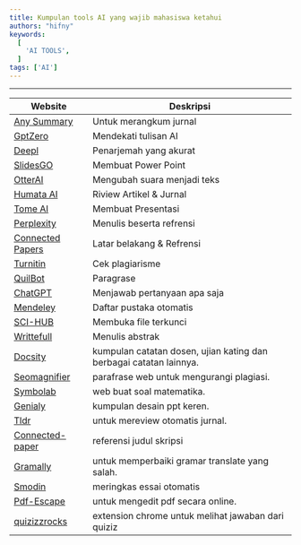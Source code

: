 ```yaml
---
title: Kumpulan tools AI yang wajib mahasiswa ketahui
authors: "hifny"
keywords:
  [
    'AI TOOLS',
  ]
tags: ['AI']
---
```


<hr/>

| Website | Deskripsi |
-----------|------------
| [Any Summary](https://www.anysummary.app) | Untuk merangkum jurnal |
| [GptZero](https://www.googleadservices.com) | Mendekati tulisan AI |
| [Deepl](https://www.deepl.com/translator) | Penarjemah yang akurat |
| [SlidesGO](https://slidesgo.com/) | Membuat Power Point |
| [OtterAI](https://otter.ai/) | Mengubah suara menjadi teks |
| [Humata AI](https://www.humata.ai/) | Riview Artikel & Jurnal |
| [Tome AI](https://tome.app/) | Membuat Presentasi |
| [Perplexity](https://www.perplexity.ai/) | Menulis beserta refrensi |
| [Connected Papers](https://www.connectedpapers.com/) | Latar belakang & Refrensi |
| [Turnitin](https://www.turnitin.id/) | Cek plagiarisme |
| [QuilBot](https://quillbot.com/) | Paragrase |
| [ChatGPT](https://chat.openai.com/) | Menjawab pertanyaan apa saja |
| [Mendeley](https://www.mendeley.com/) | Daftar pustaka otomatis |
| [SCI-HUB](https://sci-hub.se/) | Membuka file terkunci |
| [Writtefull](https://www.writefull.com/) | Menulis abstrak |
| [Docsity](https://www.docsity.com/en/) | kumpulan catatan dosen, ujian kating  dan berbagai catatan lainnya.  |
| [Seomagnifier](https://seomagnifier.com/) | parafrase web untuk mengurangi plagiasi.  |
| [Symbolab](https://www.symbolab.com/) | web buat soal matematika.  |
| [Genialy](https://genial.ly/) | kumpulan desain ppt keren. |
| [Tldr](https://tldrthis.com/) | untuk mereview otomatis jurnal.  |
| [Connected-paper](https://www.connectedpapers.com/) | referensi judul skripsi |
| [Gramally](https://www.grammarly.com/) | untuk memperbaiki gramar translate yang salah.  |
| [Smodin](https://smodin.io/) | meringkas essai otomatis |
| [Pdf-Escape](https://www.pdfescape.com/) | untuk mengedit pdf secara online. |
| [quizizzrocks](https://chrome.google.com/) | extension chrome untuk melihat jawaban dari quiziz |